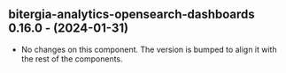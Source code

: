   ## bitergia-analytics-opensearch-dashboards 0.16.0 - (2024-01-31)
  
  * No changes on this component. The version is bumped to align it
    with the rest of the components.
